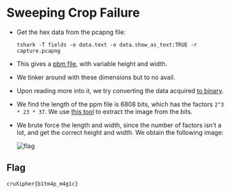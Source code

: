 # Sweeping Crop Failure

- Get the hex data from the pcapng file:
    ```
    tshark -T fields -e data.text -o data.show_as_text:TRUE -r capture.pcapng
    ```
- This gives a [pbm file](./data.pbm), with variable height and width.
- We tinker around with these dimensions but to no avail.
- Upon reading more into it, we try converting the data acquired [to binary](./binary_data).
- We find the length of the ppm file is 6808 bits, which has the factors `2^3 * 23 * 37`. We use [this tool](https://www.dcode.fr/binary-image) to extract the image from the bits.
- We brute force the length and width, since the number of factors isn't a lot, and get the correct height and width. We obtain the following image:

    ![flag](./flag.png)

## Flag
```
cruXipher{b1tm4p_m4g1c}
```
